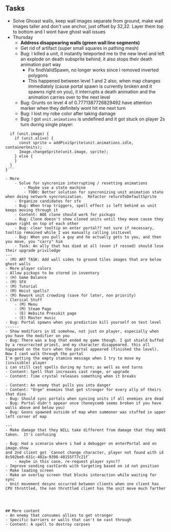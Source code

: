 
## Tasks
- Solve Ghoast walls, keep wall images separate from ground, make wall images taller and don't use anchor, just offset by 32,32.  Layer them top to bottom and I wont have ghost wall issues
- Thursday 
    - **Address disappearing walls (green wall line segments)**
    - Get rid of artifact (super small squares in pathing mesh)
    - Bug: I killed a unit, it instantly teleported me to the new level and left an explode on death subsprite behind, it also stops their death animation part way
        - Fix findValidSpawn, no longer works since I removed inverted polygons
        - This happened between level 1 and 2 also, when map changes immediately (cause portal spawn is currently broken and it spawns right on you), it interrupts a death animation
        and the animation carries over to the next level
    - Bug: Grunts on level 4 of 0.7771387726829492 have attention marker when they definitely wont hit me next turn
    - Bug: I lost my robe color after taking damage
    - Bug: I got `unit.animations` is undefined and it got stuck on player 2s turn during single player:
```export function returnToDefaultSprite(unit) {
  if (unit.image) {
    if (unit.alive) {
      const sprite = addPixiSprite(unit.animations.idle, containerUnits);
      Image.changeSprite(unit.image, sprite);
    } else {
    }
  }
}```
    
- More
    - Solve for syncronize interrupting / resetting animations
        - Maybe use a state machine
        - TODO: Better solution for syncronizing unit animation state when doing network syncronization.  Refactor returnToDefaultSprite
    - Organize candidates for sfx
    - Bug: When trap triggers, spell effect is left behind as unit keeps moving through it
    - Content: AOE clone should work for pickups
    - Bug: Clone doesn't show cloned units until they move cause they spawn right on top of each other
    - Bug: clear tooltip on enter portal?? not sure if necessary, tooltip remained while I was manually calling initLevel
    - Bug: When you pull a guy and he actually gets to you, and then you move, you "carry" him
    - Task: An ally that has died at all (even if ressed) should lose their upgrade priviledge
---
- (M) ART TASK: Add wall sides to ground tiles images that are below ghost walls
- More player colors
- Allow pickups to be stored in inventory
- (H) Game Balance
- (M) SFX
- (M) Tutorial
- (M) Hoist spells?
- (M) Rework unit crowding (save for later, non priority)
- Clerical Stuff
    - (M) Menu
    - (M) Steam Page
    - (E) Website Presskit page
    - (E) Master music
- Bug: Portal spawns when you prediction kill yourself on test level
------
- Show modifiers in UI somehow, not just on player, especially when you have the modifier on you
- Bug: There was a bug that ended my game though. I got shield buffed by a resurrected priest, and my character disappeared. this all happened on the turn when the portal appeared (finished the level). Now I cant walk through the portal
I'm getting the empty stamina message when I try to move my (invisible) player
i can still cast spells during my turn; as well as end turns
- Content: Spell that increases cast range, or upgrade
- Content: Time crystal releases something when it breaks

- Content: An enemy that pulls you into danger
- Content: "Orge" enemies that get stronger for every ally of theirs that dies
- Bug: Should sync portals when syncing units if all enemies are dead
- Bug: Portal didn't appear once (honeycomb seems broken if you have walls above and below you)
- Bug: Goons spawned outside of map when summoner was stuffed in upper left corner of map

---
- Make damage that they WILL take different from damage that they HAVE taken.  It's confusing

- Bug: Had a scenario where i had a debugger on enterPortal and on image.show
and 2nd client got `Cannot change character, player not found with id 8c502be8-631c-482a-9398-40155f77c21f`
    - maybe in this case, re-request player sync??
- Improve sending castCards with targeting based on id not position
- Make loading screen
- Make an overlay screen that blocks interaction while waiting for sync
- Unit movement desync occurred between clients when one client has CPU throttled, the non throttled client has the unit move much farther




## More content
- An enemy that consumes allies to get stronger
- Specific barriers or walls that can't be cast through
- Content: A spell to destroy corpses
